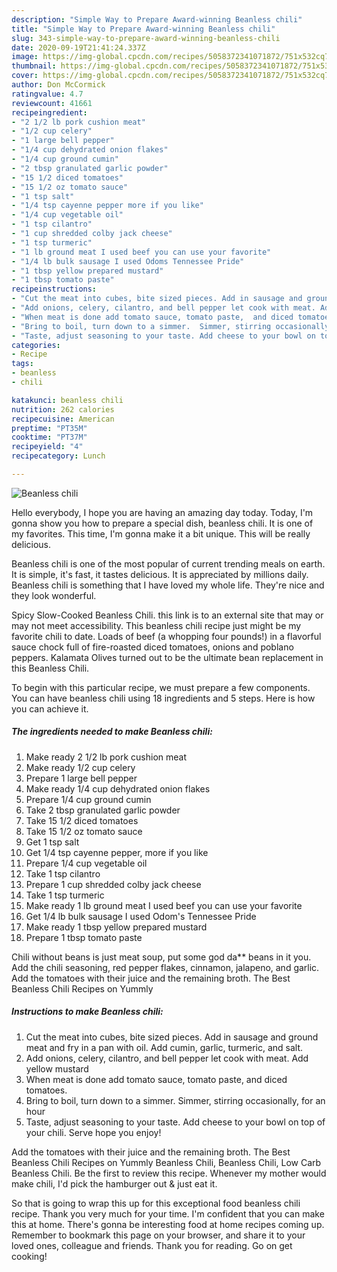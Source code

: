 ```yaml
---
description: "Simple Way to Prepare Award-winning Beanless chili"
title: "Simple Way to Prepare Award-winning Beanless chili"
slug: 343-simple-way-to-prepare-award-winning-beanless-chili
date: 2020-09-19T21:41:24.337Z
image: https://img-global.cpcdn.com/recipes/5058372341071872/751x532cq70/beanless-chili-recipe-main-photo.jpg
thumbnail: https://img-global.cpcdn.com/recipes/5058372341071872/751x532cq70/beanless-chili-recipe-main-photo.jpg
cover: https://img-global.cpcdn.com/recipes/5058372341071872/751x532cq70/beanless-chili-recipe-main-photo.jpg
author: Don McCormick
ratingvalue: 4.7
reviewcount: 41661
recipeingredient:
- "2 1/2 lb pork cushion meat"
- "1/2 cup celery"
- "1 large bell pepper"
- "1/4 cup dehydrated onion flakes"
- "1/4 cup ground cumin"
- "2 tbsp granulated garlic powder"
- "15 1/2 diced tomatoes"
- "15 1/2 oz tomato sauce"
- "1 tsp salt"
- "1/4 tsp cayenne pepper more if you like"
- "1/4 cup vegetable oil"
- "1 tsp cilantro"
- "1 cup shredded colby jack cheese"
- "1 tsp turmeric"
- "1 lb ground meat I used beef you can use your favorite"
- "1/4 lb bulk sausage I used Odoms Tennessee Pride"
- "1 tbsp yellow prepared mustard"
- "1 tbsp tomato paste"
recipeinstructions:
- "Cut the meat into cubes, bite sized pieces. Add in sausage and ground meat and fry in a pan with oil. Add cumin, garlic, turmeric,  and salt."
- "Add onions, celery, cilantro, and bell pepper let cook with meat. Add yellow mustard"
- "When meat is done add tomato sauce, tomato paste,  and diced tomatoes."
- "Bring to boil, turn down to a simmer.  Simmer, stirring occasionally, for an hour"
- "Taste, adjust seasoning to your taste. Add cheese to your bowl on top of your chili. Serve hope you enjoy!"
categories:
- Recipe
tags:
- beanless
- chili

katakunci: beanless chili 
nutrition: 262 calories
recipecuisine: American
preptime: "PT35M"
cooktime: "PT37M"
recipeyield: "4"
recipecategory: Lunch

---
```



![Beanless chili](https://img-global.cpcdn.com/recipes/5058372341071872/751x532cq70/beanless-chili-recipe-main-photo.jpg)

Hello everybody, I hope you are having an amazing day today. Today, I'm gonna show you how to prepare a special dish, beanless chili. It is one of my favorites. This time, I'm gonna make it a bit unique. This will be really delicious.

Beanless chili is one of the most popular of current trending meals on earth. It is simple, it's fast, it tastes delicious. It is appreciated by millions daily. Beanless chili is something that I have loved my whole life. They're nice and they look wonderful.

Spicy Slow-Cooked Beanless Chili. this link is to an external site that may or may not meet accessibility. This beanless chili recipe just might be my favorite chili to date. Loads of beef (a whopping four pounds!) in a flavorful sauce chock full of fire-roasted diced tomatoes, onions and poblano peppers. Kalamata Olives turned out to be the ultimate bean replacement in this Beanless Chili.


To begin with this particular recipe, we must prepare a few components. You can have beanless chili using 18 ingredients and 5 steps. Here is how you can achieve it.

<!--inarticleads1-->

##### The ingredients needed to make Beanless chili:

1. Make ready 2 1/2 lb pork cushion meat
1. Make ready 1/2 cup celery
1. Prepare 1 large bell pepper
1. Make ready 1/4 cup dehydrated onion flakes
1. Prepare 1/4 cup ground cumin
1. Take 2 tbsp granulated garlic powder
1. Take 15 1/2 diced tomatoes
1. Take 15 1/2 oz tomato sauce
1. Get 1 tsp salt
1. Get 1/4 tsp cayenne pepper, more if you like
1. Prepare 1/4 cup vegetable oil
1. Take 1 tsp cilantro
1. Prepare 1 cup shredded colby jack cheese
1. Take 1 tsp turmeric
1. Make ready 1 lb ground meat I used beef you can use your favorite
1. Get 1/4 lb bulk sausage I used Odom&#39;s Tennessee Pride
1. Make ready 1 tbsp yellow prepared mustard
1. Prepare 1 tbsp tomato paste


Chili without beans is just meat soup, put some god da** beans in it you. Add the chili seasoning, red pepper flakes, cinnamon, jalapeno, and garlic. Add the tomatoes with their juice and the remaining broth. The Best Beanless Chili Recipes on Yummly 

<!--inarticleads2-->

##### Instructions to make Beanless chili:

1. Cut the meat into cubes, bite sized pieces. Add in sausage and ground meat and fry in a pan with oil. Add cumin, garlic, turmeric,  and salt.
1. Add onions, celery, cilantro, and bell pepper let cook with meat. Add yellow mustard
1. When meat is done add tomato sauce, tomato paste,  and diced tomatoes.
1. Bring to boil, turn down to a simmer.  Simmer, stirring occasionally, for an hour
1. Taste, adjust seasoning to your taste. Add cheese to your bowl on top of your chili. Serve hope you enjoy!


Add the tomatoes with their juice and the remaining broth. The Best Beanless Chili Recipes on Yummly Beanless Chili, Beanless Chili, Low Carb Beanless Chili. Be the first to review this recipe. Whenever my mother would make chili, I&#39;d pick the hamburger out &amp; just eat it. 

So that is going to wrap this up for this exceptional food beanless chili recipe. Thank you very much for your time. I'm confident that you can make this at home. There's gonna be interesting food at home recipes coming up. Remember to bookmark this page on your browser, and share it to your loved ones, colleague and friends. Thank you for reading. Go on get cooking!
